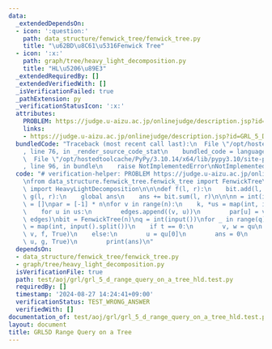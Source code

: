 ```yaml
---
data:
  _extendedDependsOn:
  - icon: ':question:'
    path: data_structure/fenwick_tree/fenwick_tree.py
    title: "\u62BD\u8C61\u5316Fenwick Tree"
  - icon: ':x:'
    path: graph/tree/heavy_light_decomposition.py
    title: "HL\u5206\u89E3"
  _extendedRequiredBy: []
  _extendedVerifiedWith: []
  _isVerificationFailed: true
  _pathExtension: py
  _verificationStatusIcon: ':x:'
  attributes:
    PROBLEM: https://judge.u-aizu.ac.jp/onlinejudge/description.jsp?id=GRL_5_D
    links:
    - https://judge.u-aizu.ac.jp/onlinejudge/description.jsp?id=GRL_5_D
  bundledCode: "Traceback (most recent call last):\n  File \"/opt/hostedtoolcache/PyPy/3.10.14/x64/lib/pypy3.10/site-packages/onlinejudge_verify/documentation/build.py\"\
    , line 76, in _render_source_code_stat\n    bundled_code = language.bundle(\n\
    \  File \"/opt/hostedtoolcache/PyPy/3.10.14/x64/lib/pypy3.10/site-packages/onlinejudge_verify/languages/python.py\"\
    , line 96, in bundle\n    raise NotImplementedError\nNotImplementedError\n"
  code: "# verification-helper: PROBLEM https://judge.u-aizu.ac.jp/onlinejudge/description.jsp?id=GRL_5_D\n\
    \nfrom data_structure.fenwick_tree.fenwick_tree import FenwickTree\nfrom graph.tree.heavy_light_decomposition\
    \ import HeavyLightDecomposition\n\n\ndef f(l, r):\n    bit.add(l, w)\n\n\ndef\
    \ g(l, r):\n    global ans\n    ans += bit.sum(l, r)\n\n\nn = int(input())\nedges\
    \ = []\npar = [-1] * n\nfor v in range(n):\n    k, *us = map(int, input().split())\n\
    \    for u in us:\n        edges.append((v, u))\n        par[u] = v\nT = HeavyLightDecomposition(n,\
    \ edges)\nbit = FenwickTree(n)\nq = int(input())\nfor _ in range(q):\n    t, *qu\
    \ = map(int, input().split())\n    if t == 0:\n        v, w = qu\n        T.path_query(par[v],\
    \ v, f, True)\n    else:\n        u = qu[0]\n        ans = 0\n        T.path_query(0,\
    \ u, g, True)\n        print(ans)\n"
  dependsOn:
  - data_structure/fenwick_tree/fenwick_tree.py
  - graph/tree/heavy_light_decomposition.py
  isVerificationFile: true
  path: test/aoj/grl/grl_5_d_range_query_on_a_tree_hld.test.py
  requiredBy: []
  timestamp: '2024-08-27 14:24:41+09:00'
  verificationStatus: TEST_WRONG_ANSWER
  verifiedWith: []
documentation_of: test/aoj/grl/grl_5_d_range_query_on_a_tree_hld.test.py
layout: document
title: GRL5D Range Query on a Tree
---
```



